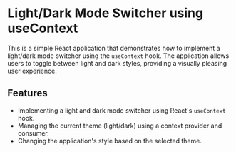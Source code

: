 # Light/Dark Mode Switcher using useContext

This is a simple React application that demonstrates how to implement a light/dark mode switcher using the `useContext` hook. The application allows users to toggle between light and dark styles, providing a visually pleasing user experience.

## Features

- Implementing a light and dark mode switcher using React's `useContext` hook.
- Managing the current theme (light/dark) using a context provider and consumer.
- Changing the application's style based on the selected theme.
